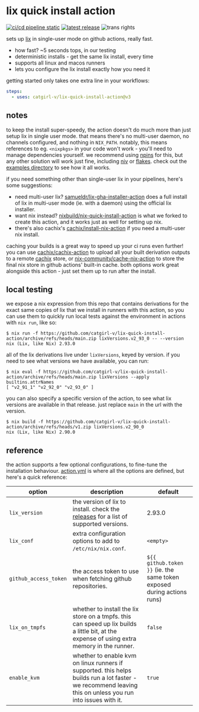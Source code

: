 # lix quick install action

[![ci/cd pipeline static](https://img.shields.io/github/actions/workflow/status/catgirl-v/lix-quick-install-action/cicd.yml)](https://github.com/catgirl-v/lix-quick-install-action/actions/workflows/cicd.yml) [![latest release](https://img.shields.io/github/v/release/catgirl-v/lix-quick-install-action)](https://github.com/catgirl-v/lix-quick-install-action/releases/latest) ![trans rights](https://pride-badges.pony.workers.dev/static/v1?label=trans%20rights&stripeWidth=6&stripeColors=5BCEFA,F5A9B8,FFFFFF,F5A9B8,5BCEFA)

sets up [lix](https://lix.systems/) in single-user mode on github actions, really fast.

- how fast? ~5 seconds tops, in our testing
- deterministic installs - get the same lix install, every time
- supports all linux and macos runners
- lets you configure the lix install exactly how you need it

getting started only takes one extra line in your workflows:

```yaml
steps:
  - uses: catgirl-v/lix-quick-install-action@v3
```

## notes

to keep the install super-speedy, the action doesn't do much more than just setup lix in single user mode. that means there's no multi-user daemon, no channels configured, and nothing in `NIX_PATH`. notably, this means references to eg. `<nixpkgs>` in your code won't work - you'll need to manage dependencies yourself. we recommend using [npins](https://github.com/andir/npins) for this, but any other solution will work just fine, including [niv](https://github.com/nmattia/niv) or [flakes](https://nixos.wiki/wiki/Flakes). check out the [examples directory](https://github.com/catgirl-v/lix-quick-install-action/tree/main/examples) to see how it all works.

if you need something other than single-user lix in your pipelines, here's some suggestions:
- need multi-user lix? [samueldr/lix-gha-installer-action](https://github.com/samueldr/lix-gha-installer-action) does a full install of lix in multi-user mode (ie. with a daemon) using the official lix installer.
- want nix instead? [nixbuild/nix-quick-install-action](https://github.com/nixbuild/nix-quick-instal-action) is what we forked to create this action, and it works just as well for setting up nix.
- there's also cachix's [cachix/install-nix-action](https://github.com/cachix/install-nix-action) if you need a multi-user nix install.

caching your builds is a great way to speed up your ci runs even further! you can use [cachix/cachix-action](https://github.com/cachix/cachix-action) to upload all your built derivation outputs to a remote [cachix](https://cachix.org) store, or [nix-community/cache-nix-action](https://github.com/nix-community/cache-nix-action) to store the final nix store in github actions' built-in cache. both options work great alongside this action - just set them up to run after the install.

## local testing

we expose a nix expression from this repo that contains derivations for the exact same copies of lix that we install in runners with this action, so you can use them to quickly run local tests against the environment in actions with `nix run`, like so:

```
$ nix run -f https://github.com/catgirl-v/lix-quick-install-action/archive/refs/heads/main.zip lixVersions.v2_93_0 -- --version
nix (Lix, like Nix) 2.93.0
```

all of the lix derivations live under `lixVersions`, keyed by version. if you need to see what versions we have available, you can run:

```
$ nix eval -f https://github.com/catgirl-v/lix-quick-install-action/archive/refs/heads/main.zip lixVersions --apply builtins.attrNames
[ "v2_91_1" "v2_92_0" "v2_93_0" ]
```

you can also specify a specific version of the action, to see what lix versions are available in that release. just replace `main` in the url with the version.

```
$ nix build -f https://github.com/catgirl-v/lix-quick-install-action/archive/refs/heads/v1.zip lixVersions.v2_90_0
nix (Lix, like Nix) 2.90.0
```

## reference

the action supports a few optional configurations, to fine-tune the installation behaviour. [action.yml](action.yml) is where all the options are defined, but here's a quick reference:

| option              | description                                                                                                                                                   | default                                                                |
|---------------------|---------------------------------------------------------------------------------------------------------------------------------------------------------------|------------------------------------------------------------------------|
| `lix_version`       | the version of lix to install. check the [releases](https://github.com/catgirl-v/lix-quick-install-action/releases) for a list of supported versions.         | 2.93.0                                                                 |
| `lix_conf`          | extra configuration options to add to `/etc/nix/nix.conf`.                                                                                                    | `<empty>`                                                                     |
| `github_access_token` | the access token to use when fetching github repositories.                                                                                                    | `${{ github.token }}` (ie. the same token exposed during actions runs) |
| `lix_on_tmpfs`      | whether to install the lix store on a tmpfs. this can speed up lix builds a little bit, at the expense of using extra memory in the runner.                   | `false`                                                                |
| `enable_kvm`        | whether to enable kvm on linux runners if supported. this helps builds run a lot faster - we recommend leaving this on unless you run into issues with it.    | `true`                                                                 |
